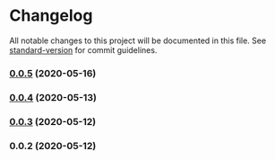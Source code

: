 # Changelog

All notable changes to this project will be documented in this file. See [standard-version](https://github.com/conventional-changelog/standard-version) for commit guidelines.

### [0.0.5](https://github.com/artchen/gatsby-plugin-azure-search/compare/v0.0.4...v0.0.5) (2020-05-16)

### [0.0.4](https://github.com/artchen/gatsby-plugin-azure-search/compare/v0.0.3...v0.0.4) (2020-05-13)

### [0.0.3](https://github.com/artchen/gatsby-plugin-azure-search/compare/v0.0.2...v0.0.3) (2020-05-12)

### 0.0.2 (2020-05-12)
